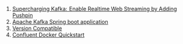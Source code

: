 1. [Supercharging Kafka:  Enable Realtime Web Streaming by Adding Pushpin](https://realtimeapi.io/supercharging-kafka-%E2%80%8Aenable-realtime-web-streaming-by-adding-pushpin/)
2. [Apache Kafka Spring boot application](https://www.confluent.io/blog/apache-kafka-spring-boot-application)
3.  [Version Compatible](https://docs.confluent.io/current/installation/versions-interoperability.html#operating-systems)
4.  [Confluent Docker Quickstart](https://docs.confluent.io/current/quickstart/ce-docker-quickstart.html)
